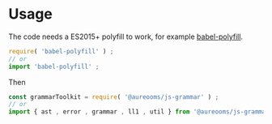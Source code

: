 # Usage

The code needs a ES2015+ polyfill to work, for example
[babel-polyfill](https://babeljs.io/docs/usage/polyfill).
```js
require( 'babel-polyfill' ) ;
// or
import 'babel-polyfill' ;
```

Then
```js
const grammarToolkit = require( '@aureooms/js-grammar' ) ;
// or
import { ast , error , grammar , ll1 , util } from '@aureooms/js-grammar' ;
```
